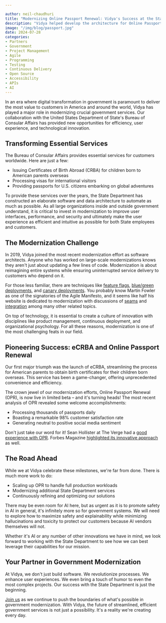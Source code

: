```yaml
---

author: neil-chaudhuri
title: "Modernizing Online Passport Renewal: Vidya's Success at the State Department"
description: "Vidya helped develop the architecture for Online Passport Renewal, which is now live in beta at the State Department." 
image: "/img/blog/passport.jpg"
date: 2024-07-28
categories: 
- Partners
- Government
- Project Management
- Agile
- Programming
- Testing
- Continuous Delivery
- Open Source
- Accessibility
- APIs
- AI
---
```


In an era where digital transformation in government is paramount to deliver the most value to customers in America and around the world, 
Vidya has played a major role in modernizing crucial government services. Our collaboration with the United States Department of State's 
Bureau of Consular Affairs has provided new opportunities for efficiency, user experience, and technological innovation.

## Transforming Essential Services

The Bureau of Consular Affairs provides essential services for customers worldwide. Here are just a few:

- Issuing Certificates of Birth Abroad (CRBA) for children born to American parents overseas
- Processing visas for international visitors
- Providing passports for U.S. citizens embarking on global adventures

To provide these services over the years, the State Department has constructed an elaborate
software and data architecture to automate as much as possible. As all large organizations inside and outside 
government understand, it is critical to invest in modernization to improve 
user interfaces, performance, and security and ultimately make the user experience as efficient and intuitive as possible for both 
State employees and customers. 

## The Modernization Challenge

In 2019, Vidya joined the most recent modernization effort as software architects. Anyone who has worked on large-scale modernizations
knows they aren't just about updating a few lines of code. Modernization is about reimagining entire systems while ensuring uninterrupted service delivery
to customers who depend on it.

For those less familiar, there are techniques like [feature flags](https://martinfowler.com/articles/feature-toggles.html), 
[blue/green deployments](https://docs.aws.amazon.com/whitepapers/latest/overview-deployment-options/bluegreen-deployments.html), 
and [canary deployments](https://cloud.google.com/deploy/docs/deployment-strategies/canary). You probably know Martin Fowler
as one of the signatories of the Agile Manifesto, and it seems like half his website is dedicated to modernization with
discussions of [seams](https://www.martinfowler.com/articles/uncovering-mainframe-seams.html) and 
[integration](https://martinfowler.com/articles/cant-buy-integration.html) among many other related topics.

On top of technology, it is essential to create a culture of innovation with disciplines like product management, continuous deployment, and organizational psychology. For all these reasons,
modernization is one of the most challenging feats in our field. 

## Pioneering Success: eCRBA and Online Passport Renewal

Our first major triumph was the launch of eCRBA, streamlining the process for American parents to obtain birth certificates for their children born overseas. 
This service has been a game-changer, offering unprecedented convenience and efficiency.

The crown jewel of our modernization efforts, Online Passport Renewal (OPR), is now live in limited beta – and it's turning heads!
The most recent analysis of OPR revealed some welcome accomplishments: 

- Processing thousands of passports daily
- Boasting a remarkable 98% customer satisfaction rate
- Generating neutral to positive social media sentiment

Don't just take our word for it! Sean Hollister at The Verge had a [good experience with OPR](https://www.theverge.com/2024/7/3/24190366/us-passport-online-renewal-beta-fast).
Forbes Magazine [highlighted its innovative approach](https://www.forbes.com/sites/maryroeloffs/2024/06/12/online-passport-renewal-launch-how-does-it-work-am-i-eligible-united-states-/) as well.

## The Road Ahead

While we at Vidya celebrate these milestones, we're far from done. There is much more work to do:

- Scaling up OPR to handle full production workloads
- Modernizing additional State Department services
- Continuously refining and optimizing our solutions

There may be even room for AI here, but as urgent as it is to promote safety in AI in general, it's infinitely more
so for government systems. We will need to explore how to maximize safety and explainability while minimizing hallucinations and 
toxicity to protect our customers because AI vendors themselves will not. 

Whether it's AI or any number of other innovations we have in mind, we look forward to working with the State Department to see how we can
best leverage their capabilities for our mission.

## Your Partner in Government Modernization

At Vidya, we don't just build software. We revolutionize processes. We enhance user experiences. We even bring a touch of humor to even the most complex projects. 
Our success with the State Department is just the beginning.

[Join us](/contact) as we continue to push the boundaries of what's possible in government modernization. With Vidya, the future of streamlined, efficient 
government services is not just a possibility. It's a reality we're creating every day.






 
